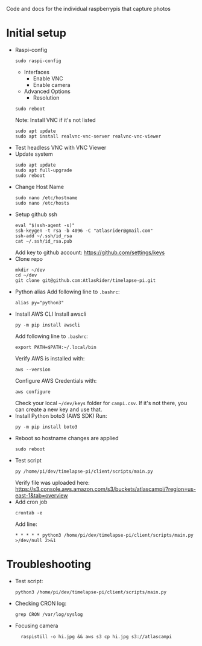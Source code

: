 Code and docs for the individual raspberrypis that capture photos

# Initial setup

- Raspi-config
	```
  	sudo raspi-config
  	```
  	- Interfaces
		- Enable VNC
		- Enable camera
	- Advanced Options
		- Resolution
	```
  	sudo reboot
	```
	Note: Install VNC if it's not listed
	```
	sudo apt update
  	sudo apt install realvnc-vnc-server realvnc-vnc-viewer
	```
- Test headless VNC with VNC Viewer
- Update system 
	```
	sudo apt update
	sudo apt full-upgrade
	sudo reboot
	```
- Change Host Name
	```
	sudo nano /etc/hostname
	sudo nano /etc/hosts
	```
- Setup github ssh
	```
	eval "$(ssh-agent -s)"
	ssh-keygen -t rsa -b 4096 -C "atlasrider@gmail.com"
	ssh-add ~/.ssh/id_rsa
	cat ~/.ssh/id_rsa.pub
	```
	Add key to github account: https://github.com/settings/keys
- Clone repo
	```
	mkdir ~/dev
	cd ~/dev
	git clone git@github.com:AtlasRider/timelapse-pi.git
	```
- Python alias
	Add following line to `.bashrc`:
	```
	alias py="python3"
	```
- Install AWS CLI
	Install awscli
	```
 	py -m pip install awscli
	```
	Add following line to  `.bashrc`: 
	```
	export PATH=$PATH:~/.local/bin
	```
	Verify AWS is installed with:
	```
	aws --version
	```
	Configure AWS Credentials with:
	```
	aws configure
	```
	Check your local `~/dev/keys` folder for `campi.csv`. If it's not there, you can create a new key and use that.
- Install Python boto3 (AWS SDK)
	Run:
	```
	py -m pip install boto3
	```
- Reboot so hostname changes are applied
	```
	sudo reboot
	```
- Test script
	```
	py /home/pi/dev/timelapse-pi/client/scripts/main.py
	```
	Verify file was uploaded here: https://s3.console.aws.amazon.com/s3/buckets/atlascampi/?region=us-east-1&tab=overview
- Add cron job
	```
    crontab -e
	```
	Add line:
	```
	* * * * * python3 /home/pi/dev/timelapse-pi/client/scripts/main.py >/dev/null 2>&1
	```

# Troubleshooting

- Test script:
  ```
  python3 /home/pi/dev/timelapse-pi/client/scripts/main.py
  ```
- Checking CRON log:
	```
	grep CRON /var/log/syslog
	```
- Focusing camera
  ```
	raspistill -o hi.jpg && aws s3 cp hi.jpg s3://atlascampi
	```
